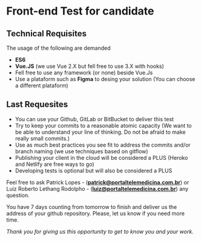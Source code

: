 # Front-end Test for candidate

## Technical Requisites

The usage of the following are demanded
- **ES6**
- **Vue.JS** (we use Vue 2.X but fell free to use 3.X with hooks)
- Fell free to use any framework (or none) beside Vue.Js
- Use a plataform such as **Figma** to desing your solution (You can choose a different plataform)

## Last Requesites
- You can use your Github, GitLab or BitBucket to deliver this test
- Try to keep your commits to a reasonable atomic capacity (We want to be able to understand your line of thinking. Do not be afraid to make really small commits.)
- Use as much best practices you see fit to address the commits and/or branch naming (we use techniques based on gitflow)
- Publishing your client in the cloud will be considered a PLUS (Heroko and Netlify are free ways to go)
- Developing tests is optional but will also be considered a PLUS

Feel free to ask Patrick Lopes - (**patrick@portaltelemedicina.com.br**) or Luiz Roberto Lethang Rodolpho - (**luiz@portaltelemedicina.com.br**) any question.

You have 7 days counting from tomorrow to finish and deliver us the address of your github repository. Please, let us know if you need more time.

*Thank you for giving us this opportunity to get to know you and your work.*
